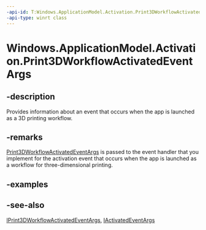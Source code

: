 ```yaml
---
-api-id: T:Windows.ApplicationModel.Activation.Print3DWorkflowActivatedEventArgs
-api-type: winrt class
---
```


<!-- Class syntax.
public class Print3DWorkflowActivatedEventArgs : Windows.ApplicationModel.Activation.IActivatedEventArgs, Windows.ApplicationModel.Activation.IPrint3DWorkflowActivatedEventArgs
-->

# Windows.ApplicationModel.Activation.Print3DWorkflowActivatedEventArgs

## -description
Provides information about an event that occurs when the app is launched as a 3D printing workflow.

## -remarks
[Print3DWorkflowActivatedEventArgs](print3dworkflowactivatedeventargs.md) is passed to the event handler that you implement for the activation event that occurs when the app is launched as a workflow for three-dimensional printing.

## -examples

## -see-also
[IPrint3DWorkflowActivatedEventArgs](iprint3dworkflowactivatedeventargs.md), [IActivatedEventArgs](iactivatedeventargs.md)